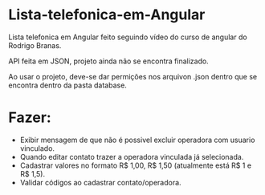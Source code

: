 # Lista-telefonica-em-Angular

Lista telefonica em Angular feito seguindo vídeo do curso de angular do Rodrigo Branas.

API feita em JSON, projeto ainda não se encontra finalizado.

Ao usar o projeto, deve-se dar permições nos arquivon .json dentro que se encontra dentro da pasta database.

# Fazer:
- Exibir mensagem de que não é possivel excluir operadora com usuario vinculado.
- Quando editar contato trazer a operadora vinculada já selecionada.
- Cadastrar valores no formato R$ 1,00, R$ 1,50 (atualmente está R$ 1 e R$ 1,5).
- Validar códigos ao cadastrar contato/operadora.
